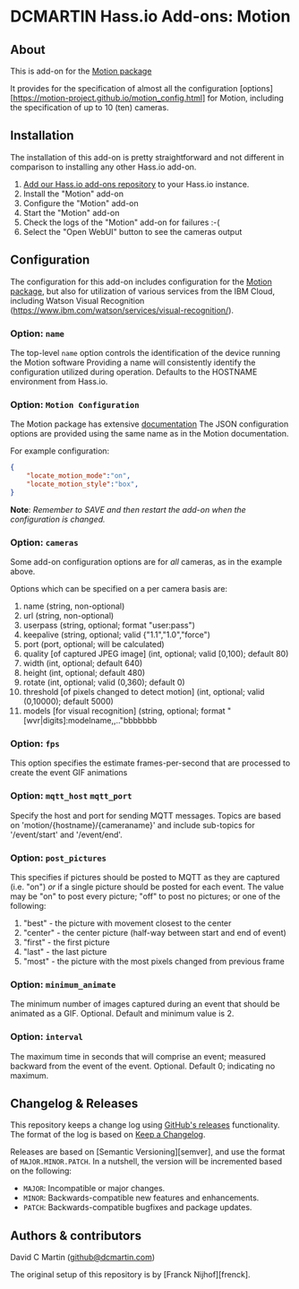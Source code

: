 # DCMARTIN Hass.io Add-ons: Motion

## About

This is add-on for the [Motion package][motionpkg]

It provides for the specification of almost all the configuration [options][https://motion-project.github.io/motion_config.html] for Motion,
including the specification of up to 10 (ten) cameras.

## Installation

The installation of this add-on is pretty straightforward and not different in
comparison to installing any other Hass.io add-on.

1. [Add our Hass.io add-ons repository][repository] to your Hass.io instance.
1. Install the "Motion" add-on
1. Configure the "Motion" add-on
1. Start the "Motion" add-on
1. Check the logs of the "Motion" add-on for failures :-(
1. Select the "Open WebUI" button to see the cameras output

## Configuration

The configuration for this add-on includes configuration for the [Motion package][motionpkg], 
but also for utilization of various services from the IBM Cloud, including Watson Visual Recognition (https://www.ibm.com/watson/services/visual-recognition/).

### Option: `name`

The top-level `name` option controls the identification of the device running the Motion software
Providing a name will consistently identify the configuration utilized during operation.
Defaults to the HOSTNAME environment from Hass.io.  

### Option: `Motion Configuration`

The Motion package has extensive [documentation][motiondoc]
The JSON configuration options are provided using the same name as in the Motion documentation.

For example configuration:

```json
{
    "locate_motion_mode":"on",
    "locate_motion_style":"box",
}
```

**Note**: _Remember to SAVE and then restart the add-on when the configuration is changed._

### Option: `cameras`

Some add-on configuration options are for _all_ cameras, as in the example above.

Options which can be specified on a per camera basis are:

1. name (string, non-optional)
1. url (string, non-optional)
1. userpass (string, optional; format "user:pass")
1. keepalive (string, optional; valid {"1.1","1.0","force")
1. port (port, optional; will be calculated)
1. quality \[of captured JPEG image\] (int, optional; valid \[0,100); default 80)
1. width (int, optional; default 640)
1. height (int, optional; default 480)
1. rotate (int, optional; valid (0,360); default 0)
1. threshold \[of pixels changed to detect motion\] (int, optional; valid (0,10000); default 5000)
1. models \[for visual recognition\] (string, optional; format "\[wvr|digits\]:modelname,<model2>,.."bbbbbbb

### Option: `fps`

This option specifies the estimate frames-per-second that are processed to create the event GIF animations

### Option: `mqtt_host` `mqtt_port`

Specify the host and port for sending MQTT messages.  Topics are based on 'motion/{hostname}/{cameraname}' and include sub-topics for '/event/start' and '/event/end'.

### Option: `post_pictures`

This specifies if pictures should be posted to MQTT as they are captured (i.e. "on") _or_ if a single picture should be posted for each event.
The value may be "on" to post every picture; "off" to post no pictures; or one of the following:

1. "best" - the picture with movement closest to the center
1. "center" - the center picture (half-way between start and end of event)
1. "first" - the first picture 
1. "last" - the last picture
1. "most" - the picture with the most pixels changed from previous frame

### Option: `minimum_animate`

The minimum number of images captured during an event that should be animated as a GIF.  Optional.  Default and minimum value is 2.

### Option: `interval`

The maximum time in seconds that will comprise an event; measured backward from the event of the event.  Optional. Default 0; indicating no maximum.

## Changelog & Releases

This repository keeps a change log using [GitHub's releases][releases]
functionality. The format of the log is based on
[Keep a Changelog][keepchangelog].

Releases are based on [Semantic Versioning][semver], and use the format
of ``MAJOR.MINOR.PATCH``. In a nutshell, the version will be incremented
based on the following:

- ``MAJOR``: Incompatible or major changes.
- ``MINOR``: Backwards-compatible new features and enhancements.
- ``PATCH``: Backwards-compatible bugfixes and package updates.

## Authors & contributors

David C Martin (github@dcmartin.com)

The original setup of this repository is by [Franck Nijhof][frenck].

[commits]: https://github.com/dcmartin/hassio-addons/motion/commits/master
[contributors]: https://github.com/dcmartin/hassio-addons/motion/graphs/contributors
[dcmartin]: https://github.com/dcmartin
[issue]: https://github.com/dcmartin/hassio-addons/motion/issues
[keepchangelog]: http://keepachangelog.com/en/1.0.0/
[releases]: https://github.com/dcmartin/hassio-addons/motion/releases
[repository]: https://github.com/dcmartin/hassio-addons
[motionpkg]: https://motion-project.github.io]
[motiondoc]: https://motion-project.github.io/motion_config.html
